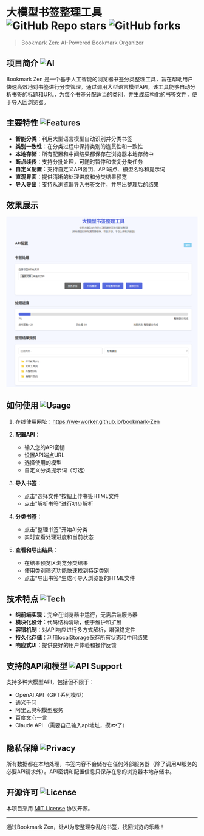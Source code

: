 # 大模型书签整理工具 ![GitHub Repo stars](https://img.shields.io/github/stars/we-worker/bookmark-Zen?style=social) ![GitHub forks](https://img.shields.io/github/forks/we-worker/bookmark-Zen?style=social)
> Bookmark Zen: AI-Powered Bookmark Organizer 

## 项目简介 ![AI](https://img.shields.io/badge/AI-Powered-blue)

Bookmark Zen 是一个基于人工智能的浏览器书签分类整理工具，旨在帮助用户快速高效地对书签进行分类管理。通过调用大型语言模型API，该工具能够自动分析书签的标题和URL，为每个书签分配适当的类别，并生成结构化的书签文件，便于导入回浏览器。

## 主要特性 ![Features](https://img.shields.io/badge/Main-Features-green)

- **智能分类**：利用大型语言模型自动识别并分类书签 
- **类别一致性**：在分类过程中保持类别的连贯性和一致性
- **本地存储**：所有配置和中间结果都保存在浏览器本地存储中
- **断点续传**：支持分批处理，可随时暂停和恢复分类任务 
- **自定义配置**：支持自定义API密钥、API端点、模型名称和提示词
- **直观界面**：提供清晰的处理进度和分类结果预览 
- **导入导出**：支持从浏览器导入书签文件，并导出整理后的结果

## 效果展示
![展示](./Doc/show.png)

## 如何使用 ![Usage](https://img.shields.io/badge/How-to-Use)

1. 在线使用网址：https://we-worker.github.io/bookmark-Zen
   
2. **配置API**：
   - 输入您的API密钥
   - 设置API端点URL
   - 选择使用的模型
   - 自定义分类提示词（可选）

3. **导入书签**：
   - 点击"选择文件"按钮上传书签HTML文件
   - 点击"解析书签"进行初步解析

4. **分类书签**：
   - 点击"整理书签"开始AI分类
   - 实时查看处理进度和当前状态

5. **查看和导出结果**：
   - 在结果预览区浏览分类结果
   - 使用类别筛选功能快速找到特定类别
   - 点击"导出书签"生成可导入浏览器的HTML文件

## 技术特点 ![Tech](https://img.shields.io/badge/Tech-Stack-orange)

- **纯前端实现**：完全在浏览器中运行，无需后端服务器 
- **模块化设计**：代码结构清晰，便于维护和扩展 
- **容错机制**：对API响应进行多方式解析，增强稳定性
- **持久化存储**：利用localStorage保存所有状态和中间结果 
- **响应式UI**：提供良好的用户体验和操作反馈

## 支持的API和模型 ![API Support](https://img.shields.io/badge/API-Support-blueviolet)

支持多种大模型API，包括但不限于：
- OpenAI API（GPT系列模型）
- 通义千问
- 阿里云灵积模型服务
- 百度文心一言
- Claude API
（需要自己输入api地址，摸🐟了）

## 隐私保障 ![Privacy](https://img.shields.io/badge/Privacy-Focused-red)

所有数据都在本地处理，书签内容不会储存在任何外部服务器（除了调用AI服务的必要API请求外）。API密钥和配置信息只保存在您的浏览器本地存储中。

## 开源许可 ![License](https://img.shields.io/badge/License-MIT-green)

本项目采用 [MIT License](https://opensource.org/licenses/MIT) 协议开源。

---

通过Bookmark Zen，让AI为您整理杂乱的书签，找回浏览的乐趣！